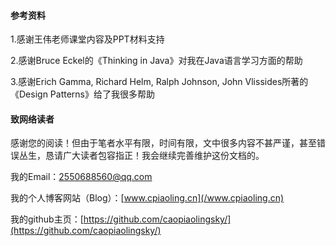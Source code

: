 #### 参考资料

1.感谢王伟老师课堂内容及PPT材料支持

2.感谢Bruce Eckel的《Thinking in Java》对我在Java语言学习方面的帮助

3.感谢Erich Gamma, Richard Helm, Ralph Johnson, John Vlissides所著的《Design Patterns》给了我很多帮助



#### 致网络读者

感谢您的阅读！但由于笔者水平有限，时间有限，文中很多内容不甚严谨，甚至错误丛生，恳请广大读者包容指正！我会继续完善维护这份文档的。

我的Email：2550688560@qq.com

我的个人博客网站（Blog）：[www.cpiaoling.cn](/www.cpiaoling.cn)

我的github主页：[https://github.com/caopiaolingsky/](https://github.com/caopiaolingsky/)


